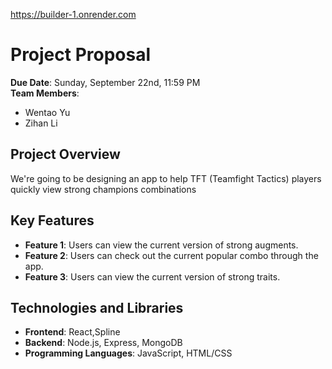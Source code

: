 
https://builder-1.onrender.com

# Project Proposal

**Due Date**: Sunday, September 22nd, 11:59 PM  
**Team Members**:

- Wentao Yu
- Zihan Li

## Project Overview
We're going to be designing an app to help TFT (Teamfight Tactics) players quickly view strong champions combinations
## Key Features

- **Feature 1**: Users can view the current version of strong augments.
- **Feature 2**: Users can check out the current popular combo through the app.
- **Feature 3**: Users can view the current version of strong traits.


## Technologies and Libraries

- **Frontend**: React,Spline
- **Backend**: Node.js, Express, MongoDB
- **Programming Languages**: JavaScript, HTML/CSS
